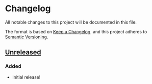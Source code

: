 # Changelog

All notable changes to this project will be documented in this file.

The format is based on [Keep a Changelog](https://keepachangelog.com/en/1.0.0/),
and this project adheres to [Semantic Versioning](https://semver.org/spec/v2.0.0.html).

## [Unreleased]

### Added

-   Initial release!

[Unreleased]: https://github.com/thomaseizinger/set-crate-version/compare/51ef60a05d07f59f9dd6c596c57ed36f9ac77519...HEAD
